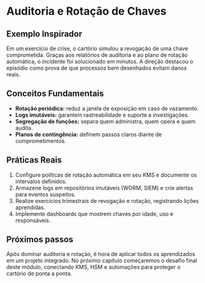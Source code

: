 # Auditoria e Rotação de Chaves

## Exemplo Inspirador

Em um exercício de crise, o cartório simulou a revogação de uma chave comprometida. Graças aos relatórios de auditoria e ao plano de rotação automática, o incidente foi solucionado em minutos. A direção destacou o episódio como prova de que processos bem desenhados evitam danos reais.

## Conceitos Fundamentais

- **Rotação periódica:** reduz a janela de exposição em caso de vazamento.
- **Logs imutáveis:** garantem rastreabilidade e suporte a investigações.
- **Segregação de funções:** separa quem administra, quem opera e quem audita.
- **Planos de contingência:** definem passos claros diante de comprometimentos.

## Práticas Reais

1. Configure políticas de rotação automática em seu KMS e documente os intervalos definidos.
2. Armazene logs em repositórios imutáveis (WORM, SIEM) e crie alertas para eventos suspeitos.
3. Realize exercícios trimestrais de revogação e rotação, registrando lições aprendidas.
4. Implemente dashboards que mostrem chaves por idade, uso e responsáveis.

## Próximos passos

Após dominar auditoria e rotação, é hora de aplicar todos os aprendizados em um projeto integrado. No próximo capítulo começaremos o desafio final deste módulo, conectando KMS, HSM e automações para proteger o cartório de ponta a ponta.

